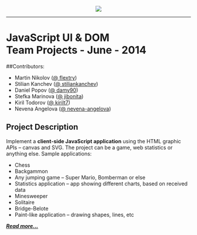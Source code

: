 <p align="center"><a href="http://academy.telerik.com/"><img src="https://raw.github.com/flextry/Telerik-Academy/master/Programming%20with%20C%23/Codes/Other/Telerik.png" /></a></p>

---

# JavaScript UI & DOM <br/>Team Projects - June - 2014 

##Contributors:
* Martin Nikolov ([@ flextry](https://github.com/flextry))
* Stilian Kanchev ([@ stiliankanchev](https://github.com/stiliankanchev))
* Daniel Popov ([@ damy90](https://github.com/damy90))
* Stefka Marinova ([@ jibonita](https://github.com/jibonita))
* Kiril Todorov ([@ kirilt7](https://github.com/kirilt7))
* Nevena Angelova ([@ nevena-angelova](https://github.com/nevena-angelova))

## Project Description

Implement a **client-side JavaScript application** using the HTML graphic APIs – canvas and SVG.
The project can be a game, web statistics or anything else. Sample applications:
* Chess
* Backgammon
* Any jumping game – Super Mario, Bomberman or else
* Statistics application – app showing different charts, based on received data
* Minesweeper
* Solitaire
* Bridge-Belote
* Paint-like application – drawing shapes, lines, etc

***[Read more...](https://github.com/Reiko-JS/JavaScript-UI-and-DOM-2014-Teamwork/blob/master/Teamwork%20-%20Assignment/Readme.md)***
